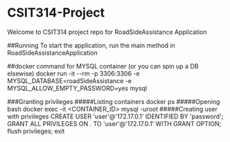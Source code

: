 # CSIT314-Project
Welcome to CSIT314 project repo for RoadSideAssistance Application

##Running
To start the application, run the main method in RoadSideAssistanceApplication 

##docker command for MYSQL container (or you can spin up a DB elsewise)
docker run -it --rm -p 3306:3306 -e MYSQL_DATABASE=roadSideAssistance -e MYSQL_ALLOW_EMPTY_PASSWORD=yes mysql

###Granting privileges
#####Listing containers
docker ps
#####Opening bash
docker exec -it <CONTAINER_ID>  mysql -uroot
#####Creating user with privileges
CREATE USER 'user'@'172.17.0.1' IDENTIFIED BY 'password';
GRANT ALL PRIVILEGES ON *.* TO 'user'@'172.17.0.1' WITH GRANT OPTION;
flush privileges;
exit
